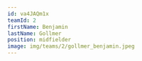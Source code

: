 ```yaml
---
id: va4JAQm1x
teamId: 2
firstName: Benjamin
lastName: Gollmer
position: midfielder
image: img/teams/2/gollmer_benjamin.jpeg
---
```

